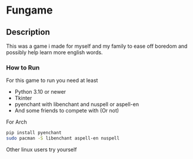 # Fungame

## Description

This was a game i made for myself and my family to ease off boredom and possibly help learn more english words.

### How to Run

For this game to run you need at least

- Python 3.10 or newer
- Tkinter
- pyenchant with libenchant and nuspell or aspell-en
- And some friends to compete with (Or not)

For Arch

```bash
pip install pyenchant
sudo pacman -S libenchant aspell-en nuspell
```

Other linux users try yourself

